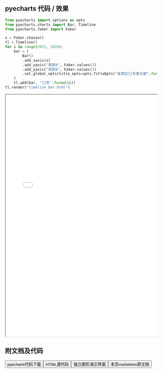 
## pyecharts 代码 / 效果

```python
from pyecharts import options as opts
from pyecharts.charts import Bar, Timeline
from pyecharts.faker import Faker

x = Faker.choose()
tl = Timeline()
for i in range(2015, 2020):
    bar = (
        Bar()
        .add_xaxis(x)
        .add_yaxis("商家A", Faker.values())
        .add_yaxis("商家B", Faker.values())
        .set_global_opts(title_opts=opts.TitleOpts("某商店{}年营业额".format(i)))
    )
    tl.add(bar, "{}年".format(i))
tl.render("timeline_bar.html")

```

<iframe width="100%" height="800px" src="/pyecharts/Timeline/timeline_bar.html"></iframe>

## 附文档及代码

<a href="https://cdn.jsdelivr.net/gh/wfy-belief/python/docs/pyecharts/Timeline/timeline_bar.py"><button class="mybutton">pyecharts代码下载</button></a><a href="https://cdn.jsdelivr.net/gh/wfy-belief/python/docs/pyecharts/Timeline/timeline_bar.html"><button class="mybutton">HTML源代码</button></a><a href="https://python.wfyblog.cn/pyecharts/Timeline/timeline_bar.html"><button class="mybutton">独立图形演示界面</button></a><a href="https://cdn.jsdelivr.net/gh/wfy-belief/python/docs/pyecharts/Timeline/timeline_bar.md"><button class="mybutton">本页markdown原文档</button></a>